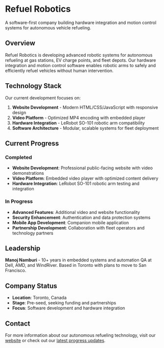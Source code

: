 # Refuel Robotics

A software-first company building hardware integration and motion control systems for autonomous vehicle refueling.

## Overview

Refuel Robotics is developing advanced robotic systems for autonomous refueling at gas stations, EV charge points, and fleet depots. Our hardware integration and motion control software enables robotic arms to safely and efficiently refuel vehicles without human intervention.

## Technology Stack

Our current development focuses on:

1. **Website Development** - Modern HTML/CSS/JavaScript with responsive design
2. **Video Platform** - Optimized MP4 encoding with embedded player
3. **Hardware Integration** - LeRobot SO-101 robotic arm compatibility
4. **Software Architecture** - Modular, scalable systems for fleet deployment

## Current Progress

### Completed
- **Website Development**: Professional public-facing website with video demonstrations
- **Video Platform**: Embedded video player with optimized content delivery
- **Hardware Integration**: LeRobot SO-101 robotic arm testing and integration

### In Progress
- **Advanced Features**: Additional video and website functionality
- **Security Enhancement**: Authentication and data protection systems
- **Mobile App Development**: Companion mobile application
- **Partnership Development**: Collaboration with fleet operators and technology partners

## Leadership

**Manoj Namburi** - 10+ years in embedded systems and automation QA at Dell, AMD, and WindRiver. Based in Toronto with plans to move to San Francisco.

## Company Status

- **Location**: Toronto, Canada
- **Stage**: Pre-seed, seeking funding and partnerships
- **Focus**: Software development and hardware integration

## Contact

For more information about our autonomous refueling technology, visit our [website](https://mnamburi9.github.io/robo-jerry/) or check out our [latest progress updates](progress/2025-07-update.html).
